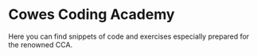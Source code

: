 # Cowes Coding Academy
Here you can find snippets of code and exercises especially prepared for the renowned CCA.
